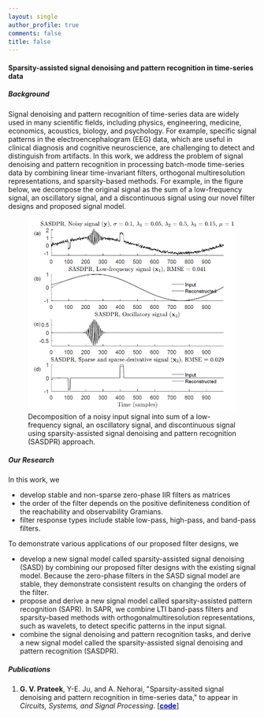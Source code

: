 ```yaml
---
layout: single
author_profile: true
comments: false
title: false
---
```


#### Sparsity-assisted signal denoising and pattern recognition in time-series data
##### Background
Signal denoising and pattern recognition of time-series data are widely used in many scientific fields, including physics, engineering, medicine, economics, acoustics, biology, and psychology. For example, specific signal patterns in the electroencephalogram (EEG) data, which are useful in clinical diagnosis and cognitive neuroscience, are challenging to detect and distinguish from artifacts. In this work, we address the problem of signal denoising and pattern recognition in processing batch-mode time-series data by combining linear time-invariant filters, orthogonal multiresolution representations, and sparsity-based methods. For example, in the figure below, we decompose the original signal as the sum of a low-frequency signal, an oscillatory signal, and a discontinuous signal using our novel filter designs and proposed signal model.

<figure>
  <img src="figures/sasdpr.png"/>
  <figcaption>Decomposition of a noisy input signal into sum of a low-frequency signal, an oscillatory signal, and discontinuous signal using sparsity-assisted signal denoising and pattern recognition (SASDPR) approach.</figcaption>
</figure>

##### Our Research
In this work, we
* develop stable and non-sparse zero-phase IIR filters as matrices
* the order of the filter depends on the positive definiteness condition of the reachability and observability Gramians.
* filter response types include stable low-pass, high-pass, and band-pass filters.

To demonstrate various applications of our proposed filter designs, we
* develop a new signal model called sparsity-assisted signal denoising (SASD) by combining our proposed filter designs with the existing signal model. Because the zero-phase filters in the SASD signal model are stable, they demonstrate consistent results on changing the orders of the filter.
* propose and derive a new signal model called sparsity-assisted pattern recognition (SAPR). In SAPR, we combine LTI band-pass filters and sparsity-based methods with orthogonalmultiresolution representations, such as wavelets, to detect specific patterns in the input signal.
* combine the signal denoising and pattern recognition tasks, and derive a new signal model called the sparsity-assisted signal denoising and pattern recognition (SASDPR).

##### Publications
1. **G. V. Prateek**, Y-E. Ju, and A. Nehorai, "Sparsity-assited signal denoising and pattern recognition in time-series data," to appear in _Circuits, Systems, and Signal Processing_. [\[<span style="color:blue">**code**</span>\]](https://github.com/prateekgv/sasdpr)